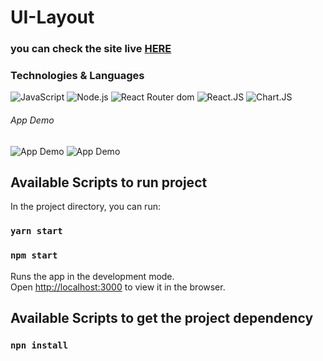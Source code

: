 # UI-Layout

### you can check the site live [HERE](https://ui-notepad-design.netlify.app/) 

### Technologies & Languages
![JavaScript](https://img.shields.io/badge/-JavaScript-000?&logo=JavaScript&logoColor=ddc508)
![Node.js](https://img.shields.io/badge/-Node.js-000?&logo=node.js)
![React Router dom](http://img.shields.io/badge/-ReactRouterDom-000)
![React.JS](http://img.shields.io/badge/-React.js-000)
![Chart.JS](http://img.shields.io/badge/-Chart.js-000)

###### App Demo 

![App Demo](https://github.com/vaibhavboliya/ui-notepad-app/blob/master/chrome-capture%20(1).gif)
![App Demo](https://github.com/vaibhavboliya/ui-notepad-app/blob/master/ui-layout.gif)

## Available Scripts to run project

In the project directory, you can run:

### `yarn start`
### `npm start`

Runs the app in the development mode.\
Open [http://localhost:3000](http://localhost:3000) to view it in the browser.

## Available Scripts to get the project dependency
### `npn install`

